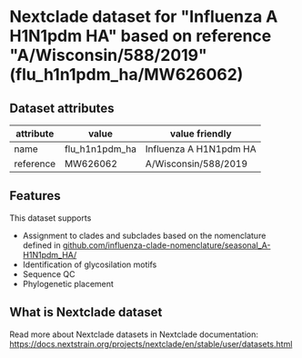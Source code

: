 # Nextclade dataset for "Influenza A H1N1pdm HA" based on reference "A/Wisconsin/588/2019" (flu_h1n1pdm_ha/MW626062)


## Dataset attributes

| attribute            | value                | value friendly                           |
| -------------------- | -------------------- | ---------------------------------------- |
| name                 | flu_h1n1pdm_ha       | Influenza A H1N1pdm HA                   |
| reference            | MW626062             | A/Wisconsin/588/2019                      |


## Features
This dataset supports

 * Assignment to clades and subclades based on the nomenclature defined in [github.com/influenza-clade-nomenclature/seasonal_A-H1N1pdm_HA/](https://github.com/influenza-clade-nomenclature/seasonal_A-H1N1pdm_HA/)
 * Identification of glycosilation motifs
 * Sequence QC
 * Phylogenetic placement

## What is Nextclade dataset

Read more about Nextclade datasets in Nextclade documentation: https://docs.nextstrain.org/projects/nextclade/en/stable/user/datasets.html
